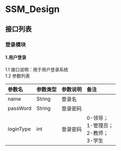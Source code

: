 # SSM_Design

## 接口列表
### 登录模块
#### 1.用户登录
1.1 接口说明：用于用户登录系统  
1.2 参数列表

| 参数名 | 参数类型 | 参数说明 | 备注 |
| :------ | :------ | :------ | :------ |
| name | String | 登录名 |
| passWord | String | 登录密码 |
| loginType | int | 登录密码 | 0-领导；<br>1-管理员；<br>2-教师；<br>3-学生